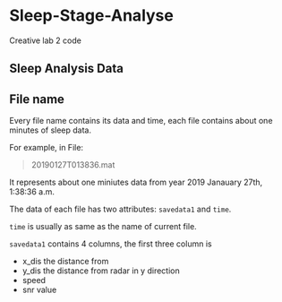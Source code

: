 # Sleep-Stage-Analyse

Creative lab 2 code

## Sleep Analysis Data
 
 ## File name

Every file name contains its data and time, each file contains about one minutes of sleep data.

For example, in File:
> 20190127T013836.mat

It represents about one miniutes data from year 2019 Janauary 27th, 1:38:36 a.m.

The data of each file has two attributes: `savedata1` and `time`.

`time` is usually as same as the name of current file.

`savedata1` contains 4 columns, the first three column is
- x_dis the distance from
- y_dis the distance from radar in y direction
- speed
- snr value
